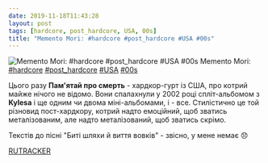 ```yaml
---
date: 2019-11-18T11:43:28
layout: post
tags: [hardcore, post_hardcore, USA, 00s]
title: "Memento Mori: #hardcore #post_hardcore #USA #00s"
---
```

![Memento Mori: #hardcore #post_hardcore #USA #00s](/assets/photos/photo_807@18-11-2019_11-43-28.jpg)
Memento Mori: [#hardcore](/tags/#hardcore) [#post_hardcore](/tags/#post_hardcore) [#USA](/tags/#USA) [#00s](/tags/#00s)

Цього разу **Пам&#39;ятай про смерть** - хардкор-гурт із США, про котрий майже нічого не відомо. Вони спалахнули у 2002 році спліт-альбомом з **Kylesa** і ще одним чи двома міні-альбомами, і - все. Стилістично це той різновид пост-хардкору, котрий надто емоційний, щоб зватись металізованим, але надто металізований, щоб зватись скрімо.

Текстів до пісні &quot;Биті шляхи й виття вовків&quot; - звісно, у мене немає 😞

[RUTRACKER](https://rutracker.org/forum/viewtopic.php?t=1452908)